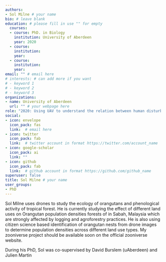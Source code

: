 ```yaml
---
authors:
- Sol Milne # your name
bio: # leave blank
education: # please fill in use "" for empty
  courses:
  - course: PhD. in Biology
    institution: University of Aberdeen
    year: 2020
  - course: 
    institution: 
    year: 
  - course: 
    institution: 
    year: 
email: "" # email here
# interests: # can add more if you want
# - keyword 1
# - keyword 2
# - keyword 3
organizations:
- name: University of Aberdeen 
  url: "" # your webpage here
role: "2020: Using UAV to understand the relation between human disturbance, phenology and orangutan" # project title
social:
- icon: envelope
  icon_pack: fas
  link:  # email here
- icon: twitter
  icon_pack: fab
  link:  # twitter account in format https://twitter.com/account_name
- icon: google-scholar
  icon_pack: ai
  link: ""
- icon: github
  icon_pack: fab
  link:  # github account in format https://github.com/github_name
superuser: false
title: Sol Milne # your name
user_groups:
- PhD
---
```


Sol Milne uses drones to study the ecology of orangutans and phenological activity of tropical forest. He is currently studying the effect of different land uses on Orangutan population densities forests of in Sabah, Malaysia which are strongly affected by logging and agroforestry practices. He is also using citizen science based identification of orangutan nests from drone images to determine population densities across different land use types. My zooniverse project should be available soon on the official zooniverse website.

During his PhD, Sol was co-supervised by David Burslem (uAberdeen) and Julien Martin